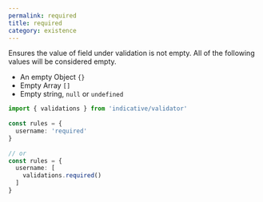 ```yaml
---
permalink: required
title: required
category: existence
---
```


Ensures the value of field under validation is not empty. All of the following
values will be considered empty.
 
- An empty Object `{}`
- Empty Array `[]`
- Empty string, `null` or `undefined`
 
```ts
import { validations } from 'indicative/validator'
 
const rules = {
  username: 'required'
}
 
// or
const rules = {
  username: [
    validations.required()
  ]
}
```